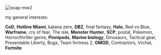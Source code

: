 
![soap-mw2](https://github.com/BAPHl/BAPHl/assets/92185101/78a9c249-9a90-4145-96fd-2eb6be855932)


my general interests:

**CoD**, **Hotline Miami**, katana zero, **DBZ**, final fantasy, **Halo**, Red vs Blue, **Warframe**, cry of fear, The isle, **Monster Hunter**, **SCP**, postal, Pokemon, Horror/thriller genre, **Pinnipeds**, **Marine biology**, Dinosaurs, Tactical gear, Presentable Liberty, Bugs, Team fortress 2, **GMOD**, Contractors, Vrchat, **Fortnite**



































































